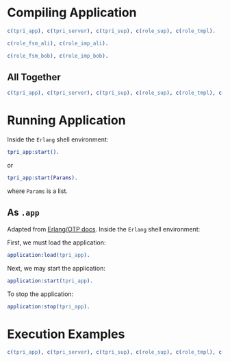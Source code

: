 


# Compiling Application

```erl
c(tpri_app), c(tpri_server), c(tpri_sup), c(role_sup), c(role_tmpl).
```

```erl
c(role_fsm_ali), c(role_imp_ali).
```

```erl
c(role_fsm_bob), c(role_imp_bob).
```

## All Together
```erl
c(tpri_app), c(tpri_server), c(tpri_sup), c(role_sup), c(role_tmpl), c(role_fsm_ali), c(role_imp_ali), c(role_fsm_bob), c(role_imp_bob).
```


# Running Application
Inside the `Erlang` shell environment:
```erl
tpri_app:start().
```
or
```erl
tpri_app:start(Params).
```
where `Params` is a list.

## As `.app`
Adapted from [Erlang/OTP docs](https://www.erlang.org/doc/design_principles/applications#starting-and-stopping-applications).
Inside the `Erlang` shell environment:

First, we must load the application:
```erl
application:load(tpri_app).
```

Next, we may start the application:
```erl
application:start(tpri_app).
```

To stop the application:
```erl
application:stop(tpri_app).
```

# Execution Examples

```erl
c(tpri_app), c(tpri_server), c(tpri_sup), c(role_sup), c(role_tmpl), c(role_fsm_ali), c(role_imp_ali), c(role_fsm_bob), c(role_imp_bob), tpri_app:start().
```
